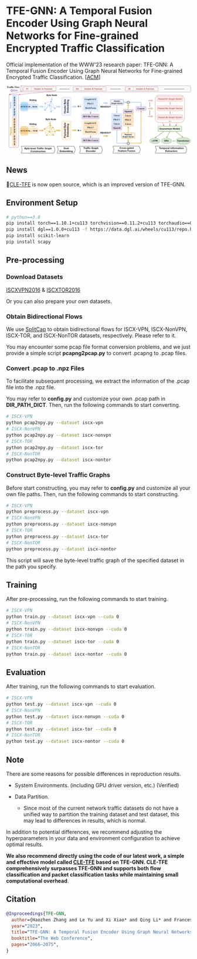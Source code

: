 # TFE-GNN: A Temporal Fusion Encoder Using Graph Neural Networks for Fine-grained Encrypted Traffic Classification


Official implementation of the WWW'23 research paper: TFE-GNN: A Temporal Fusion Encoder Using Graph Neural Networks for Fine-grained Encrypted Traffic Classification. [[ACM](https://dl.acm.org/doi/abs/10.1145/3543507.3583227)]


![Method](./figures/TFE-GNN.png)



## News

🌟[CLE-TFE](https://github.com/ViktorAxelsen/CLE-TFE) is now open source, which is an improved version of TFE-GNN. 



## Environment Setup

```bash
# python==3.8
pip install torch==1.10.1+cu113 torchvision==0.11.2+cu113 torchaudio==0.10.1 -f https://download.pytorch.org/whl/cu113/torch_stable.html
pip install dgl==1.0.0+cu113 -f https://data.dgl.ai/wheels/cu113/repo.html
pip install scikit-learn
pip install scapy
```


## Pre-processing

### Download Datasets

[ISCXVPN2016](https://www.unb.ca/cic/datasets/vpn.html) & [ISCXTOR2016](https://www.unb.ca/cic/datasets/tor.html)


Or you can also prepare your own datasets.


### Obtain Bidirectional Flows


We use [SplitCap](https://www.netresec.com/?page=SplitCap) to obtain bidirectional flows for ISCX-VPN, ISCX-NonVPN, ISCX-TOR, and ISCX-NonTOR datasets, respectively. Please refer to it.

You may encounter some pcap file format conversion problems, and we just provide a simple script **pcapng2pcap.py** to convert .pcapng to .pcap files.



### Convert .pcap to .npz Files

To facilitate subsequent processing, we extract the information of the .pcap file into the .npz file. 

You may refer to **config.py** and customize your own .pcap path in **DIR_PATH_DICT**. Then, run the following commands to start converting. 

```bash
# ISCX-VPN
python pcap2npy.py --dataset iscx-vpn
# ISCX-NonVPN
python pcap2npy.py --dataset iscx-nonvpn
# ISCX-TOR
python pcap2npy.py --dataset iscx-tor
# ISCX-NonTOR
python pcap2npy.py --dataset iscx-nontor
```


### Construct Byte-level Traffic Graphs

Before start constructing, you may refer to **config.py** and customize all your own file paths. Then, run the following commands to start constructing.

```bash
# ISCX-VPN
python preprocess.py --dataset iscx-vpn
# ISCX-NonVPN
python preprocess.py --dataset iscx-nonvpn
# ISCX-TOR
python preprocess.py --dataset iscx-tor
# ISCX-NonTOR
python preprocess.py --dataset iscx-nontor
```

This script will save the byte-level traffic graph of the specified dataset in the path you specify.


## Training

After pre-processing, run the following commands to start training.

```bash
# ISCX-VPN
python train.py --dataset iscx-vpn --cuda 0
# ISCX-NonVPN
python train.py --dataset iscx-nonvpn --cuda 0
# ISCX-TOR
python train.py --dataset iscx-tor --cuda 0
# ISCX-NonTOR
python train.py --dataset iscx-nontor --cuda 0
```


## Evaluation

After training, run the following commands to start evaluation.

```bash
# ISCX-VPN
python test.py --dataset iscx-vpn --cuda 0
# ISCX-NonVPN
python test.py --dataset iscx-nonvpn --cuda 0
# ISCX-TOR
python test.py --dataset iscx-tor --cuda 0
# ISCX-NonTOR
python test.py --dataset iscx-nontor --cuda 0
```



## Note

There are some reasons for possible differences in reproduction results.

- System Environments. (including GPU driver version, etc.) (Verified)

- Data Partition.

  + Since most of the current network traffic datasets do not have a unified way to partition the training dataset and test dataset, this may lead to differences in results, which is normal.

In addition to potential differences, we recommend adjusting the hyperparameters in your data and environment configuration to achieve optimal results. 

**We also recommend directly using the code of our latest work, a simple and effective model called [CLE-TFE](https://github.com/ViktorAxelsen/CLE-TFE) based on TFE-GNN. CLE-TFE comprehensively surpasses TFE-GNN and supports both flow classification and packet classification tasks while maintaining small computational overhead**. 




## Citation

```bibtex
@Inproceedings{TFE-GNN,
  author={Haozhen Zhang and Le Yu and Xi Xiao* and Qing Li* and Francesco Mercaldo and Xiapu Luo and Qixu Liu},
  year="2023",
  title="TFE-GNN: A Temporal Fusion Encoder Using Graph Neural Networks for Fine-grained Encrypted Traffic Classification",
  booktitle="The Web Conference",
  pages="2066–2075",
}
```